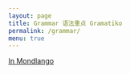 ```yaml
---
layout: page
title: Grammar 语法重点 Gramatiko
permalink: /grammar/
menu: true
---
```


[In Mondlango](mondlango)